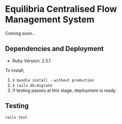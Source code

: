 # Equilibria Centralised Flow Management System

Coming soon...

## Dependencies and Deployment

- Ruby Version: 2.5.1

To install, 
1. `$ bundle install --without production`
2. `$ rails db:migrate`
3. If testing passes at this stage, deployment is ready.

## Testing

```
rails test
```
